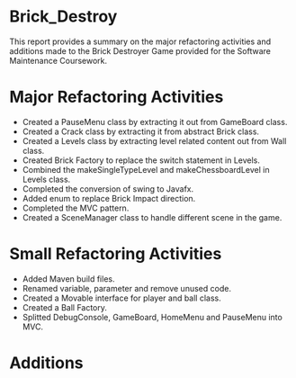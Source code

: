 # Brick_Destroy
This report provides a summary on the major refactoring activities and additions made to the Brick Destroyer Game provided for the Software Maintenance Coursework.

# Major Refactoring Activities
- Created a PauseMenu class by extracting it out from GameBoard class.
- Created a Crack class by extracting it from abstract Brick class.
- Created a Levels class by extracting level related content out from Wall class.
- Created Brick Factory to replace the switch statement in Levels.
- Combined the makeSingleTypeLevel and makeChessboardLevel in Levels class.
- Completed the conversion of swing to Javafx.
- Added enum to replace Brick Impact direction.
- Completed the MVC pattern.
- Created a SceneManager class to handle different scene in the game.


# Small Refactoring Activities
- Added Maven build files.
- Renamed variable, parameter and remove unused code.
- Created a Movable interface for player and ball class.
- Created a Ball Factory.
- Splitted DebugConsole, GameBoard, HomeMenu and PauseMenu into MVC.

# Additions
